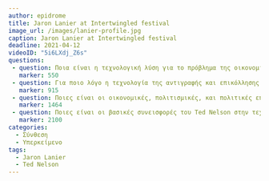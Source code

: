 ```yaml
---
author: epidrome
title: Jaron Lanier at Intertwingled festival 
image_url: /images/lanier-profile.jpg
caption: Jaron Lanier at Intertwingled festival
deadline: 2021-04-12
videoID: "5i6LXdj_Z6s"
questions:
 - question: Ποια είναι η τεχνολογική λύση για το πρόβλημα της οικονομικής ανισότητας που δημιουργεί η συγκέντρωση οικονομικού κεφαλαίου σε λίγους; 
   marker: 550 
 - question: Για ποιο λόγο η τεχνολογία της αντιγραφής και επικόλλησης είναι ασύμβατη με τους δικτυωμένους υπολογιστές; 
   marker: 915 
 - question: Ποιες είναι οι οικονομικές, πολιτισμικές, και πολιτικές επιπτώσεις της τεχνολογικής επιλογής των μονόδρομων υπερσυνδέσμων στα ψηφιακά έγγραφα; 
   marker: 1464 
 - question: Ποιες είναι οι βασικές συνεισφορές του Ted Nelson στην τεχνολογία σύμφωνα με τον Jaron Lanier και πως διαφέρουν από την τεχνολογία που έχουμε τώρα; 
   marker: 2100 
categories:
  - Σύνθεση 
  - Υπερκείμενο
tags:
  - Jaron Lanier 
  - Ted Nelson
---
```

